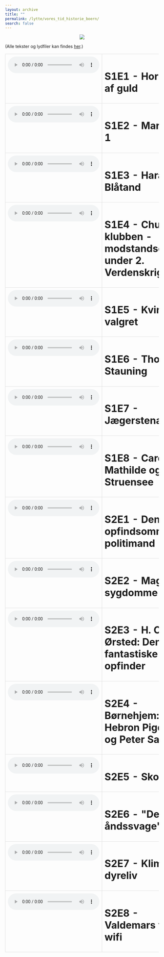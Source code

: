 ```yaml
---
layout: archive
title: ""
permalink: /lytte/vores_tid_historie_boern/
search: false
---
```


<p align="center"><img src="https://tongchen779.github.io/dansk/images/tid/historie_boern.jpg"/></p>

<style>
    table {
        border-collapse: collapse;
        width: 100%;
    }
    th, td {
        border: 1px solid #dddddd;
        padding: 8px;
        text-align: left;
    }
    /* Customize width for specific columns */
    th:nth-child(1), td:nth-child(1) {
        width: 20%; /* First column */
    }
    th:nth-child(2), td:nth-child(2) {
        width: 80%; /* Second column */
    }
</style>

(Alle tekster og lydfiler kan findes [her](https://natmus.dk/vorestid/podcast-danmarks-historie-for-boern/).)
<table align="center" cellspacing="5" style="text-align: left" width="100%">
<tr>
<td style="vertical-align: top;"> <audio controls src="https://api.spreaker.com/download/episode/42156603/1_hornene_af_guld.mp3?dl=true"></audio> </td>
<td><h1> S1E1 - Hornene af guld </h1></td>
<td><a href="https://natmus.dk/fileadmin/user_upload/Editor/natmus/Vores_Tid/1_hornene_af_guld.pdf">text</a></td>
</tr>

<tr>
<td style="vertical-align: top;"> <audio controls src="https://api.spreaker.com/download/episode/42156706/2_margrete_1.mp3?dl=true"></audio> </td>
<td><h1> S1E2 - Margrete 1 </h1></td>
<td><a href="https://natmus.dk/fileadmin/user_upload/Editor/natmus/Vores_Tid/2_margrete_1.mp3.pdf">text</a></td>
</tr>

<tr>
<td style="vertical-align: top;"> <audio controls src="https://api.spreaker.com/download/episode/42295223/3_harald_bl_tand.mp3?dl=true"></audio> </td>
<td><h1> S1E3 - Harald Blåtand </h1></td>
<td><a href="https://natmus.dk/fileadmin/user_upload/Editor/natmus/Vores_Tid/3_Harald_Blaatand.pdf">text</a></td>
</tr>

<tr>
<td style="vertical-align: top;"> <audio controls src="https://api.spreaker.com/download/episode/42395564/4_churchill_klubben.mp3?dl=true"></audio> </td>
<td><h1> S1E4 - Churchill klubben - modstandsdrenge under 2. Verdenskrig </h1></td>
<td><a href="https://natmus.dk/fileadmin/user_upload/Editor/natmus/Vores_Tid/4_Churchill-klubben.pdf">text</a></td>
</tr>

<tr>
<td style="vertical-align: top;"> <audio controls src="https://api.spreaker.com/download/episode/42517819/5_kvindersvalgret.mp3?dl=true"></audio> </td>
<td><h1> S1E5 - Kvinders valgret </h1></td>
<td><a href="https://natmus.dk/fileadmin/user_upload/Editor/natmus/Vores_Tid/5_Kvinders_valgret.pdf">text</a></td>
</tr>

<tr>
<td style="vertical-align: top;"> <audio controls src="https://api.spreaker.com/download/episode/42824658/6_thorvaldstauning.mp3?dl=true"></audio> </td>
<td><h1> S1E6 - Thorvald Stauning </h1></td>
<td><a href="https://natmus.dk/fileadmin/user_upload/Editor/natmus/Vores_Tid/6_thorvaldstauning.mp3.pdf">text</a></td>
</tr>

<tr>
<td style="vertical-align: top;"> <audio controls src="https://api.spreaker.com/download/episode/42914210/7_j_gerstenalderen.mp3?dl=true"></audio> </td>
<td><h1> S1E7 - Jægerstenalderen </h1></td>
<td><a href="https://natmus.dk/fileadmin/user_upload/Editor/natmus/Vores_Tid/7_Jaegerstenalderen.pdf">text</a></td>
</tr>

<tr>
<td style="vertical-align: top;"> <audio controls src="https://api.spreaker.com/download/episode/43040040/8_carolinemathilde_struensee.mp3?dl=true"></audio> </td>
<td><h1> S1E8 - Caroline Mathilde og Struensee </h1></td>
<td><a href="https://natmus.dk/fileadmin/user_upload/Editor/natmus/Vores_Tid/8_Caroline_Mathilde_og_Struensee.pdf">text</a></td>
</tr>

<tr>
<td style="vertical-align: top;"> <audio controls src="https://api.spreaker.com/v2/episodes/46052481/ondemand.mp3"></audio> </td>
<td><h1> S2E1 - Den opfindsomme politimand </h1></td>
<td><a href="https://natmus.dk/fileadmin/user_upload/Editor/natmus/Vores_Tid/Transskriptioner/DFB_2e1_Danmarkshistorie_for_boern.pdf">text</a></td>
</tr>

<tr>
<td style="vertical-align: top;"> <audio controls src="https://api.spreaker.com/v2/episodes/46168387/ondemand.mp3"></audio> </td>
<td><h1> S2E2 - Magi og sygdomme </h1></td>
<td><a href="https://natmus.dk/fileadmin/user_upload/Editor/natmus/Vores_Tid/Transskriptioner/DFB_s2e2_Danmarkshistorie_for_boern.pdf">text</a></td>
</tr>

<tr>
<td style="vertical-align: top;"> <audio controls src="https://api.spreaker.com/v2/episodes/46259759/ondemand.mp3"></audio> </td>
<td><h1> S2E3 - H. C. Ørsted: Den fantastiske opfinder </h1></td>
<td><a href="https://natmus.dk/fileadmin/user_upload/Editor/natmus/Vores_Tid/Transskriptioner/DFB_s2e3_Danmarkshistorie_for_boern.pdf">text</a></td>
</tr>

<tr>
<td style="vertical-align: top;"> <audio controls src="https://api.spreaker.com/v2/episodes/46342341/ondemand.mp3"></audio> </td>
<td><h1> S2E4 - Børnehjem: Hebron Pigehjem og Peter Sabroe </h1></td>
<td><a href="https://natmus.dk/fileadmin/user_upload/Editor/natmus/Vores_Tid/Transskriptioner/DFB_s2e4_Danmarkshistorie_for_boern.pdf">text</a></td>
</tr>

<tr>
<td style="vertical-align: top;"> <audio controls src="https://api.spreaker.com/v2/episodes/46460160/ondemand.mp3"></audio> </td>
<td><h1> S2E5 - Skole </h1></td>
<td><a href="https://natmus.dk/fileadmin/user_upload/Editor/natmus/Vores_Tid/Transskriptioner/DFB_s2e5_Danmarkshistorie_for_boern.pdf">text</a></td>
</tr>

<tr>
<td style="vertical-align: top;"> <audio controls src="https://api.spreaker.com/v2/episodes/46564978/ondemand.mp3"></audio> </td>
<td><h1> S2E6 - "De åndssvage" </h1></td>
<td><a href="https://natmus.dk/fileadmin/user_upload/Editor/natmus/Vores_Tid/Transskriptioner/DFB_s2e6_Danmarkshistorie_for_boern.pdf">text</a></td>
</tr>

<tr>
<td style="vertical-align: top;"> <audio controls src="https://api.spreaker.com/v2/episodes/46667216/ondemand.mp3"></audio> </td>
<td><h1> S2E7 - Klima og dyreliv </h1></td>
<td><a href="https://natmus.dk/fileadmin/user_upload/Editor/natmus/Vores_Tid/Transskriptioner/DFB_s2e7_Danmarkshistorie_for_boern.pdf">text</a></td>
</tr>

<tr>
<td style="vertical-align: top;"> <audio controls src="https://api.spreaker.com/v2/episodes/46773536/ondemand.mp3"></audio> </td>
<td><h1> S2E8 - Valdemars vilde wifi </h1></td>
<td><a href="https://natmus.dk/fileadmin/user_upload/Editor/natmus/Vores_Tid/Transskriptioner/DFB_s2e8_Danmarkshistorie_for_boern.pdf">text</a></td>
</tr>
</table>